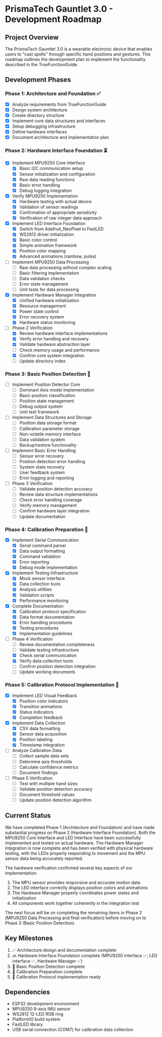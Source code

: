 # PrismaTech Gauntlet 3.0 - Development Roadmap

## Project Overview
The PrismaTech Gauntlet 3.0 is a wearable electronic device that enables users to "cast spells" through specific hand positions and gestures. This roadmap outlines the development plan to implement the functionality described in the TrueFunctionGuide.

## Development Phases

### Phase 1: Architecture and Foundation ✅
- [x] Analyze requirements from TrueFunctionGuide
- [x] Design system architecture
- [x] Create directory structure
- [x] Implement core data structures and interfaces
- [x] Setup debugging infrastructure
- [x] Define hardware interfaces
- [x] Document architecture and implementation plan

### Phase 2: Hardware Interface Foundation ⏳
- [x] Implement MPU9250 Core Interface
  - [x] Basic I2C communication setup
  - [x] Sensor initialization and configuration
  - [x] Raw data reading functions
  - [x] Basic error handling
  - [x] Debug logging integration
- [x] Verify MPU9250 Implementation
  - [x] Hardware testing with actual device
  - [x] Validation of sensor readings
  - [x] Confirmation of appropriate sensitivity
  - [x] Verification of raw integer data approach
- [x] Implement LED Interface Foundation
  - [x] Switch from Adafruit_NeoPixel to FastLED
  - [x] WS2812 driver initialization
  - [x] Basic color control
  - [x] Simple animation framework
  - [x] Position color mapping
  - [x] Advanced animations (rainbow, pulse)
- [ ] Implement MPU9250 Data Processing
  - [ ] Raw data processing without complex scaling
  - [ ] Basic filtering implementation
  - [ ] Data validation checks
  - [ ] Error state management
  - [ ] Unit tests for data processing
- [x] Implement Hardware Manager Integration
  - [x] Unified hardware initialization
  - [x] Resource management
  - [x] Power state control
  - [x] Error recovery system
  - [x] Hardware status monitoring
- [ ] Phase 2 Verification
  - [x] Review hardware interface implementations
  - [x] Verify error handling and recovery
  - [x] Validate hardware abstraction layer
  - [ ] Check memory usage and performance
  - [x] Confirm core system integration
  - [ ] Update directory index

### Phase 3: Basic Position Detection 📅
- [ ] Implement Position Detector Core
  - [ ] Dominant Axis model implementation
  - [ ] Basic position classification
  - [ ] Position state management
  - [ ] Debug output system
  - [ ] Unit test framework
- [ ] Implement Data Structures and Storage
  - [ ] Position data storage format
  - [ ] Calibration parameter storage
  - [ ] Non-volatile memory interface
  - [ ] Data validation system
  - [ ] Backup/restore functionality
- [ ] Implement Basic Error Handling
  - [ ] Sensor error recovery
  - [ ] Position detection error handling
  - [ ] System state recovery
  - [ ] User feedback system
  - [ ] Error logging and reporting
- [ ] Phase 3 Verification
  - [ ] Validate position detection accuracy
  - [ ] Review data structure implementations
  - [ ] Check error handling coverage
  - [ ] Verify memory management
  - [ ] Confirm hardware layer integration
  - [ ] Update documentation

### Phase 4: Calibration Preparation 📅
- [x] Implement Serial Communication
  - [x] Serial command parser
  - [x] Data output formatting
  - [x] Command validation
  - [x] Error reporting
  - [x] Debug mode implementation
- [x] Implement Testing Infrastructure
  - [x] Mock sensor interface
  - [x] Data collection tools
  - [x] Analysis utilities
  - [x] Validation scripts
  - [x] Performance monitoring
- [x] Complete Documentation
  - [x] Calibration protocol specification
  - [x] Data format documentation
  - [x] Error handling procedures
  - [x] Testing procedures
  - [x] Implementation guidelines
- [ ] Phase 4 Verification
  - [ ] Review documentation completeness
  - [ ] Validate testing infrastructure
  - [x] Check serial communication
  - [x] Verify data collection tools
  - [ ] Confirm position detection integration
  - [ ] Update working documents

### Phase 5: Calibration Protocol Implementation 📅
- [x] Implement LED Visual Feedback
  - [x] Position color indicators
  - [x] Transition animations
  - [x] Status indicators
  - [x] Completion feedback
- [x] Implement Data Collection
  - [x] CSV data formatting
  - [x] Sensor data acquisition
  - [x] Position labeling
  - [x] Timestamp integration
- [ ] Analyze Calibration Data
  - [ ] Collect sample data sets
  - [ ] Determine axis thresholds
  - [ ] Calculate confidence metrics
  - [ ] Document findings
- [ ] Phase 5 Verification
  - [ ] Test with multiple hand sizes
  - [ ] Validate position detection accuracy
  - [ ] Document threshold values
  - [ ] Update position detection algorithm

## Current Status
We have completed Phase 1 (Architecture and Foundation) and have made substantial progress on Phase 2 (Hardware Interface Foundation). Both the MPU9250 Core Interface and LED Interface have been successfully implemented and tested on actual hardware. The Hardware Manager integration is now complete and has been verified with physical hardware testing, with the LEDs properly responding to movement and the MPU sensor data being accurately reported.

The hardware verification confirmed several key aspects of our implementation:
1. The MPU sensor provides responsive and accurate motion data
2. The LED interface correctly displays position colors and animations
3. The Hardware Manager properly coordinates power states and initialization
4. All components work together coherently in the integration test

The next focus will be on completing the remaining items in Phase 2 (MPU9250 Data Processing and final verification) before moving on to Phase 3 (Basic Position Detection).

## Key Milestones

1. ✅ Architecture design and documentation complete
2. 🔜 Hardware Interface Foundation complete (MPU9250 interface ✅, LED interface ✅, Hardware Manager ✅)
3. 📅 Basic Position Detection complete
4. 📅 Calibration Preparation complete
5. 📅 Calibration Protocol implementation ready

## Dependencies
- ESP32 development environment
- MPU9250 9-axis IMU sensor
- WS2812 12-LED RGB ring
- PlatformIO build system
- FastLED library
- USB serial connection (COM7) for calibration data collection 